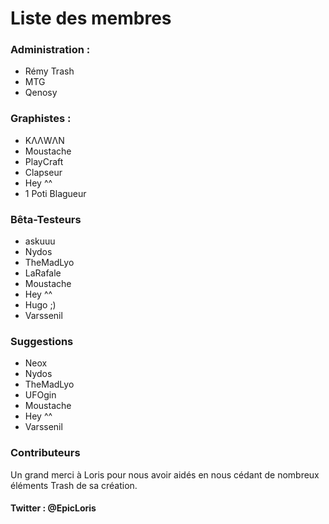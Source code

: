 # Liste des membres

### Administration :

- Rémy Trash
- MTG
- Qenosy

### Graphistes :

- KΛΛWΛΝ
- Moustache
- PlayCraft
- Clapseur
- Hey ^^
- 1 Poti Blagueur

### Bêta-Testeurs

- askuuu
- Nydos
- TheMadLyo
- LaRafale
- Moustache
- Hey ^^
- Hugo ;)
- Varssenil

### Suggestions

- Neox
- Nydos
- TheMadLyo
- UFOgin
- Moustache
- Hey ^^
- Varssenil

### Contributeurs

Un grand merci à Loris pour nous avoir aidés en nous cédant de nombreux éléments Trash de sa création.
#### Twitter : @EpicLoris

